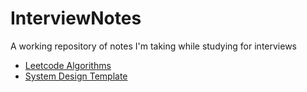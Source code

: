 # InterviewNotes
A working repository of notes I'm taking while studying for interviews

- [Leetcode Algorithms](./leetcode_algorithms.md)
- [System Design Template](./system_design.md)

